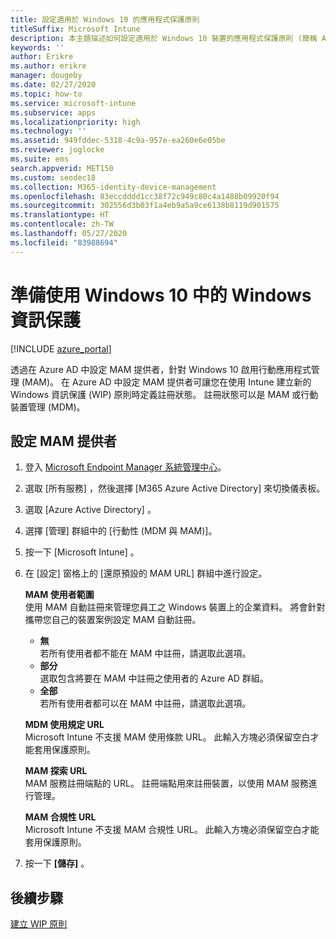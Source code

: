 ```yaml
---
title: 設定適用於 Windows 10 的應用程式保護原則
titleSuffix: Microsoft Intune
description: 本主題描述如何設定適用於 Windows 10 裝置的應用程式保護原則 (簡稱 APP)。
keywords: ''
author: Erikre
ms.author: erikre
manager: dougeby
ms.date: 02/27/2020
ms.topic: how-to
ms.service: microsoft-intune
ms.subservice: apps
ms.localizationpriority: high
ms.technology: ''
ms.assetid: 949fddec-5318-4c9a-957e-ea260e6e05be
ms.reviewer: joglocke
ms.suite: ems
search.appverid: MET150
ms.custom: seodec18
ms.collection: M365-identity-device-management
ms.openlocfilehash: 83eccdddd1cc38f72c949c80c4a1488b09920f94
ms.sourcegitcommit: 302556d3b03f1a4eb9a5a9ce6138b8119d901575
ms.translationtype: HT
ms.contentlocale: zh-TW
ms.lasthandoff: 05/27/2020
ms.locfileid: "83988694"
---
```

# <a name="get-ready-for-windows-information-protection-in-windows-10"></a>準備使用 Windows 10 中的 Windows 資訊保護 

[!INCLUDE [azure_portal](../includes/azure_portal.md)]

透過在 Azure AD 中設定 MAM 提供者，針對 Windows 10 啟用行動應用程式管理 (MAM)。 在 Azure AD 中設定 MAM 提供者可讓您在使用 Intune 建立新的 Windows 資訊保護 (WIP) 原則時定義註冊狀態。 註冊狀態可以是 MAM 或行動裝置管理 (MDM)。

## <a name="to-configure-the-mam-provider"></a>設定 MAM 提供者

1. 登入 [Microsoft Endpoint Manager 系統管理中心](https://go.microsoft.com/fwlink/?linkid=2109431)。
2. 選取 [所有服務]  ，然後選擇 [M365 Azure Active Directory]  來切換儀表板。
3. 選取 [Azure Active Directory]  。
4. 選擇 [管理] 群組中的 [行動性 (MDM 與 MAM)]。
5. 按一下 [Microsoft Intune]  。
6. 在 [設定] 窗格上的 [還原預設的 MAM URL] 群組中進行設定。

   **MAM 使用者範圍**  
   使用 MAM 自動註冊來管理您員工之 Windows 裝置上的企業資料。 將會針對攜帶您自己的裝置案例設定 MAM 自動註冊。<ul><li>**無**<br>若所有使用者都不能在 MAM 中註冊，請選取此選項。</li><li>**部分**<br>選取包含將要在 MAM 中註冊之使用者的 Azure AD 群組。</li><li>**全部**<br>若所有使用者都可以在 MAM 中註冊，請選取此選項。</li></ul>

   **MDM 使用規定 URL**  
   Microsoft Intune 不支援 MAM 使用條款 URL。 此輸入方塊必須保留空白才能套用保護原則。

   **MAM 探索 URL**  
   MAM 服務註冊端點的 URL。 註冊端點用來註冊裝置，以使用 MAM 服務進行管理。

   **MAM 合規性 URL**  
   Microsoft Intune 不支援 MAM 合規性 URL。 此輸入方塊必須保留空白才能套用保護原則。 

7. 按一下 **[儲存]** 。

## <a name="next-steps"></a>後續步驟

[建立 WIP 原則](windows-information-protection-policy-create.md)
